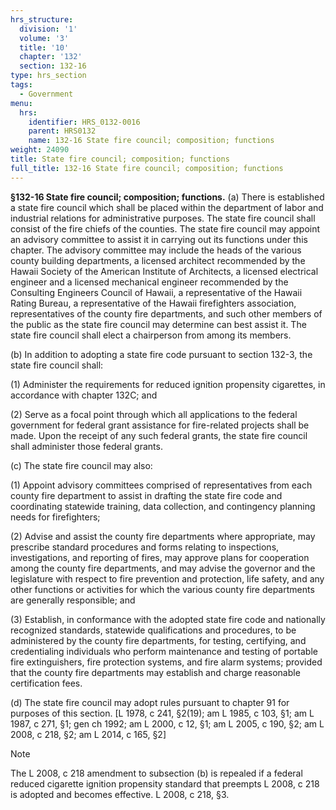 ```yaml
---
hrs_structure:
  division: '1'
  volume: '3'
  title: '10'
  chapter: '132'
  section: 132-16
type: hrs_section
tags:
  - Government
menu:
  hrs:
    identifier: HRS_0132-0016
    parent: HRS0132
    name: 132-16 State fire council; composition; functions
weight: 24090
title: State fire council; composition; functions
full_title: 132-16 State fire council; composition; functions
---
```

**§132-16 State fire council; composition; functions.** (a) There is established a state fire council which shall be placed within the department of labor and industrial relations for administrative purposes. The state fire council shall consist of the fire chiefs of the counties. The state fire council may appoint an advisory committee to assist it in carrying out its functions under this chapter. The advisory committee may include the heads of the various county building departments, a licensed architect recommended by the Hawaii Society of the American Institute of Architects, a licensed electrical engineer and a licensed mechanical engineer recommended by the Consulting Engineers Council of Hawaii, a representative of the Hawaii Rating Bureau, a representative of the Hawaii firefighters association, representatives of the county fire departments, and such other members of the public as the state fire council may determine can best assist it. The state fire council shall elect a chairperson from among its members.

(b) In addition to adopting a state fire code pursuant to section 132-3, the state fire council shall:

(1) Administer the requirements for reduced ignition propensity cigarettes, in accordance with chapter 132C; and

(2) Serve as a focal point through which all applications to the federal government for federal grant assistance for fire-related projects shall be made. Upon the receipt of any such federal grants, the state fire council shall administer those federal grants.

(c) The state fire council may also:

(1) Appoint advisory committees comprised of representatives from each county fire department to assist in drafting the state fire code and coordinating statewide training, data collection, and contingency planning needs for firefighters;

(2) Advise and assist the county fire departments where appropriate, may prescribe standard procedures and forms relating to inspections, investigations, and reporting of fires, may approve plans for cooperation among the county fire departments, and may advise the governor and the legislature with respect to fire prevention and protection, life safety, and any other functions or activities for which the various county fire departments are generally responsible; and

(3) Establish, in conformance with the adopted state fire code and nationally recognized standards, statewide qualifications and procedures, to be administered by the county fire departments, for testing, certifying, and credentialing individuals who perform maintenance and testing of portable fire extinguishers, fire protection systems, and fire alarm systems; provided that the county fire departments may establish and charge reasonable certification fees.

(d) The state fire council may adopt rules pursuant to chapter 91 for purposes of this section. [L 1978, c 241, §2(19); am L 1985, c 103, §1; am L 1987, c 271, §1; gen ch 1992; am L 2000, c 12, §1; am L 2005, c 190, §2; am L 2008, c 218, §2; am L 2014, c 165, §2]

Note

The L 2008, c 218 amendment to subsection (b) is repealed if a federal reduced cigarette ignition propensity standard that preempts L 2008, c 218 is adopted and becomes effective. L 2008, c 218, §3.